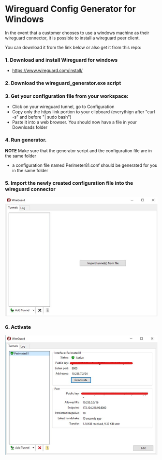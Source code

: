 # Wireguard Config Generator for Windows

In the event that a customer chooses to use a windows machine as their wireguard connector, it is possible to install a wireguard peer client.

You can download it from the link below or also get it from this repo:

### 1. Download and install Wireguard for windows
* https://www.wireguard.com/install/
  
### 2. Download the wireguard_generator.exe script

### 3. Get your configuration file from your workspace:
* Click on your wireguard tunnel, go to Configuration
* Copy only the https link portion to your clipboard (everythign after "curl -s" and before "| sudo bash")
* Paste it into a web browser. You should now have a file in your Downloads folder
  
 ### 4. Run generator. 
 **NOTE**
 Make sure that the generator script and the configuration file are in the same folder
 
 * a configuration file named Perimeter81.conf should be generated for you in the same folder
  
 ### 5. Import the newly created configuration file into the wireguard connector 
 ![Screenshot](wireguard_windows.jpg)
 
 ### 6. Activate
 ![Screenshot](wireguard_activated.jpg)

